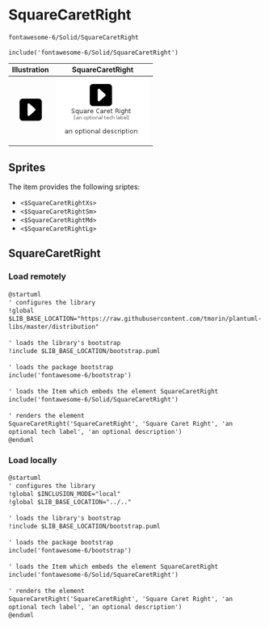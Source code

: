 # SquareCaretRight


```text
fontawesome-6/Solid/SquareCaretRight
```

```text
include('fontawesome-6/Solid/SquareCaretRight')
```



| Illustration | SquareCaretRight |
| :---: | :---: |
| ![illustration for Illustration](../../fontawesome-6/Solid/SquareCaretRight.png) | ![illustration for SquareCaretRight](../../fontawesome-6/Solid/SquareCaretRight.Local.png) |



## Sprites
The item provides the following sriptes:

- `<$SquareCaretRightXs>`
- `<$SquareCaretRightSm>`
- `<$SquareCaretRightMd>`
- `<$SquareCaretRightLg>`





## SquareCaretRight

### Load remotely
```plantuml
@startuml
' configures the library
!global $LIB_BASE_LOCATION="https://raw.githubusercontent.com/tmorin/plantuml-libs/master/distribution"

' loads the library's bootstrap
!include $LIB_BASE_LOCATION/bootstrap.puml

' loads the package bootstrap
include('fontawesome-6/bootstrap')

' loads the Item which embeds the element SquareCaretRight
include('fontawesome-6/Solid/SquareCaretRight')

' renders the element
SquareCaretRight('SquareCaretRight', 'Square Caret Right', 'an optional tech label', 'an optional description')
@enduml
```

### Load locally
```plantuml
@startuml
' configures the library
!global $INCLUSION_MODE="local"
!global $LIB_BASE_LOCATION="../.."

' loads the library's bootstrap
!include $LIB_BASE_LOCATION/bootstrap.puml

' loads the package bootstrap
include('fontawesome-6/bootstrap')

' loads the Item which embeds the element SquareCaretRight
include('fontawesome-6/Solid/SquareCaretRight')

' renders the element
SquareCaretRight('SquareCaretRight', 'Square Caret Right', 'an optional tech label', 'an optional description')
@enduml
```


